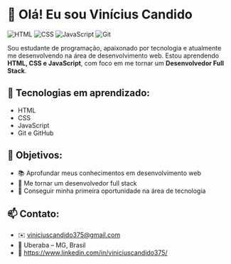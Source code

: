 # 👋 Olá! Eu sou Vinícius Candido
![HTML](https://img.shields.io/badge/HTML-ED8B00?style=for-the-badge&logo=html5&logoColor=white) 
![CSS](https://img.shields.io/badge/CSS-1572B6?style=for-the-badge&logo=css3&logoColor=white) 
![JavaScript](https://img.shields.io/badge/JavaScript-F7DF1E?style=for-the-badge&logo=javascript&logoColor=black)
![Git](https://img.shields.io/badge/Git-F05032?style=for-the-badge&logo=git&logoColor=white)


Sou estudante de programação, apaixonado por tecnologia e atualmente me desenvolvendo na área de desenvolvimento web. Estou aprendendo **HTML, CSS e JavaScript**, com foco em me tornar um **Desenvolvedor Full Stack**.

## 🚀 Tecnologias em aprendizado:
- HTML
- CSS
- JavaScript
- Git e GitHub

## 🎯 Objetivos:
- 📚 Aprofundar meus conhecimentos em desenvolvimento web
- 🚀 Me tornar um desenvolvedor full stack
- 💼 Conseguir minha primeira oportunidade na área de tecnologia

## 📫 Contato:
- ✉️ viniciuscandido375@gmail.com
- 📍 Uberaba – MG, Brasil
- 🔗 https://www.linkedin.com/in/viniciuscandido375/
